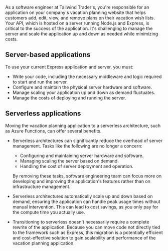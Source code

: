 As a software engineer at Tailwind Trader's, you're responsible for an application on your company's vacation planning website that helps customers add, edit, view, and remove plans on their vacation wish lists. Your API, which is hosted on a server running Node.js and Express, is critical to the success of the application. It's challenging to manage the server and scale the application up and down as needed while minimizing costs.

## Server-based applications

To use your current Express application and server, you must:

- Write your code, including the necessary middleware and logic required to start and run the server.
- Configure and maintain the physical server hardware and software.
- Manage scaling your application up and down as demand fluctuates.
- Manage the costs of deploying and running the server.

## Serverless applications

Moving the vacation planning application to a serverless architecture, such as Azure Functions, can offer several benefits. 

* Serverless architectures can significantly reduce the overhead of server management. Tasks like the following are no longer a concern:
    * Configuring and maintaining server hardware and software.
    * Managing scaling the server based on demand.
    * Handling the cost of server deployment and operation. 
    
    By removing these tasks, software engineering team can focus more on developing and improving the application's features rather than on infrastructure management. 
* Serverless architectures automatically scale up and down based on demand, ensuring the application can handle peak usage times without manual intervention. This can lead to cost savings, as you only pay for the compute time you actually use. 

* Transitioning to serverless doesn't necessarily require a complete rewrite of the application. Because you can move code not directly tied to the framework such as Express, this migration is a potentially efficient and cost-effective solution to gain scalability and performance of the vacation planning application.
